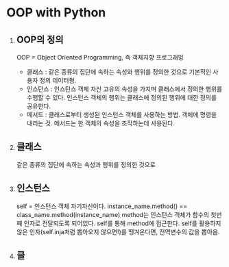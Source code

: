 # OOP with Python

1. ## OOP의 정의 

   OOP = Object Oriented Programming, 즉 객체지향 프로그래밍

   - 클래스 : 같은 종류의 집단에 속하는 속성와 행위를 정의한 것으로 기본적인 사용자 정의 데이터형. 
   - 인스턴스 : 인스턴스 객체 자신 고유의 속성을 가지며 클래스에서 정의한 행위를 수행할 수 있다. 인스턴스 객체의 행위는 클래스에 정의된 행위에 대한 정의를 공유한다.
   - 메서드 : 클래스로부터 생성된 인스턴스 객체를 사용하는 방법. 객체에 명령을 내리는 것. 메서드는 한 객체의 속성을 조작하는데 사용된다.

2. ## 클래스

   같은 종류의 집단에 속하는 속성과 행위를 정의한 것으로 

3. ## 인스턴스

   self = 인스턴스 객체 자기자신이다.
   instance_name.method() == class_name.method(instance_name)
   method는 인스턴스 객체가 함수의 첫번째 인자로 전달되도록 되어있다.
   self를 통해 method에 접근한다. self를 활용하지 않은 인자(self.inja처럼 뽑아오지 않으면!)를 땡겨온다면, 전역변수의 값을 뽑아옴.

4. ## 클

